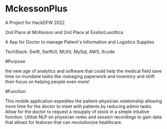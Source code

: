 # MckessonPlus

A Project for HackDFW 2022

2nd Place at McKesson and 2nd Place at EssilorLuxottica


A App for Doctor to manage Patient's Information and Logistics Supplies

TechStack:
Swift,
SwiftUI,
MLKit,
MySql,
AWS,
Xcode

#Purpose

the new age of analytics and software that could help the medical field save time on mundane tasks like managing paperwork and inventory and shift their focus on helping people even more!

#Function

This mobile application expedites the patient-physician relationship allowing more time for the doctor to meet with patients by reducing admin tasks. Allow for the doctor to request a resupply of stock in a simple intuitive function. Utilize NLP on physician notes and session recordings to gain data that allows for features that can revolutionize healthcare.


